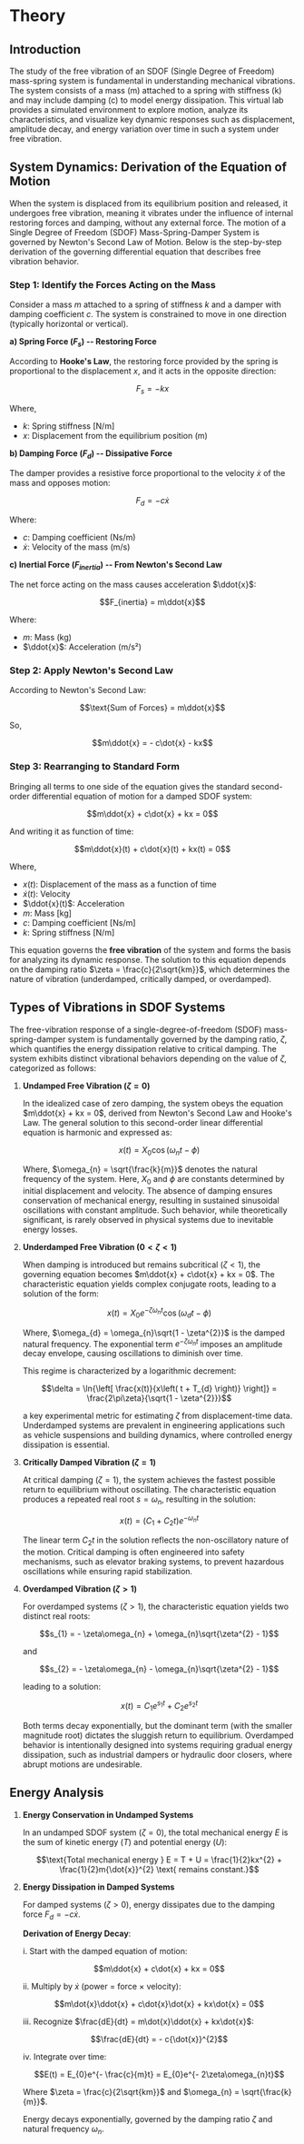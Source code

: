 # Theory

## Introduction

The study of the free vibration of an SDOF (Single Degree of Freedom) mass-spring system is fundamental in understanding mechanical vibrations. The system consists of a mass (m) attached to a spring with stiffness (k) and may include damping (c) to model energy dissipation. This virtual lab provides a simulated environment to explore motion, analyze its characteristics, and visualize key dynamic responses such as displacement, amplitude decay, and energy variation over time in such a system under free vibration.

## System Dynamics: Derivation of the Equation of Motion

When the system is displaced from its equilibrium position and released, it undergoes free vibration, meaning it vibrates under the influence of internal restoring forces and damping, without any external force. The motion of a Single Degree of Freedom (SDOF) Mass-Spring-Damper System is governed by Newton's Second Law of Motion. Below is the step-by-step derivation of the governing differential equation that describes free vibration behavior.

### Step 1: Identify the Forces Acting on the Mass

Consider a mass $m$ attached to a spring of stiffness $k$ and a damper with damping coefficient $c$. The system is constrained to move in one direction (typically horizontal or vertical).

**a) Spring Force ($F_s$) -- Restoring Force**

According to **Hooke's Law**, the restoring force provided by the spring is proportional to the displacement $x$, and it acts in the opposite direction:

$$F_{s} = - kx$$

Where,

- $k$: Spring stiffness [N/m]
- $x$: Displacement from the equilibrium position (m)

**b) Damping Force ($F_d$) -- Dissipative Force**

The damper provides a resistive force proportional to the velocity $\dot{x}$ of the mass and opposes motion:

$$F_{d} = - c\dot{x}$$

Where:

- $c$: Damping coefficient (Ns/m)
- $\dot{x}$: Velocity of the mass (m/s)

**c) Inertial Force ($F_{inertia}$) -- From Newton's Second Law**

The net force acting on the mass causes acceleration $\ddot{x}$:

$$F_{inertia} = m\ddot{x}$$

Where:

- $m$: Mass (kg)
- $\ddot{x}$: Acceleration (m/s²)

### Step 2: Apply Newton's Second Law

According to Newton's Second Law:

$$\text{Sum of Forces} = m\ddot{x}$$

So,

$$m\ddot{x} = - c\dot{x} - kx$$

### Step 3: Rearranging to Standard Form

Bringing all terms to one side of the equation gives the standard second-order differential equation of motion for a damped SDOF system:

$$m\ddot{x} + c\dot{x} + kx = 0$$

And writing it as function of time:

$$m\ddot{x}(t) + c\dot{x}(t) + kx(t) = 0$$

Where,

- $x(t)$: Displacement of the mass as a function of time
- $\dot{x}(t)$: Velocity
- $\ddot{x}(t)$: Acceleration
- $m$: Mass [kg]
- $c$: Damping coefficient [Ns/m]
- $k$: Spring stiffness [N/m]

This equation governs the **free vibration** of the system and forms the basis for analyzing its dynamic response. The solution to this equation depends on the damping ratio $\zeta = \frac{c}{2\sqrt{km}}$, which determines the nature of vibration (underdamped, critically damped, or overdamped).

## Types of Vibrations in SDOF Systems

The free-vibration response of a single-degree-of-freedom (SDOF) mass-spring-damper system is fundamentally governed by the damping ratio, $\zeta$, which quantifies the energy dissipation relative to critical damping. The system exhibits distinct vibrational behaviors depending on the value of $\zeta$, categorized as follows:

1. **Undamped Free Vibration ($\zeta=0$)**
   
   In the idealized case of zero damping, the system obeys the equation $m\ddot{x} + kx = 0$, derived from Newton's Second Law and Hooke's Law. The general solution to this second-order linear differential equation is harmonic and expressed as:

   $$x(t) = X_{0}\cos\left( \omega_{n}t - \phi \right)$$

   Where, $\omega_{n} = \sqrt{\frac{k}{m}}$ denotes the natural frequency of the system. Here, $X_{0}$ and $\phi$ are constants determined by initial displacement and velocity. The absence of damping ensures conservation of mechanical energy, resulting in sustained sinusoidal oscillations with constant amplitude. Such behavior, while theoretically significant, is rarely observed in physical systems due to inevitable energy losses.

2. **Underdamped Free Vibration ($0<\zeta<1$)**
   
   When damping is introduced but remains subcritical ($\zeta<1$), the governing equation becomes $m\ddot{x} + c\dot{x} + kx = 0$. The characteristic equation yields complex conjugate roots, leading to a solution of the form:

   $$x(t) = X_{0}e^{- \zeta\omega_{n}t}\cos\left( \omega_{d}t - \phi \right)$$

   Where, $\omega_{d} = \omega_{n}\sqrt{1 - \zeta^{2}}$ is the damped natural frequency. The exponential term $e^{- \zeta\omega_{n}t}$ imposes an amplitude decay envelope, causing oscillations to diminish over time.

   This regime is characterized by a logarithmic decrement:

   $$\delta = \ln{\left[ \frac{x(t)}{x\left( t + T_{d} \right)} \right]} = \frac{2\pi\zeta}{\sqrt{1 - \zeta^{2}}}$$

   a key experimental metric for estimating $\zeta$ from displacement-time data. Underdamped systems are prevalent in engineering applications such as vehicle suspensions and building dynamics, where controlled energy dissipation is essential.

3. **Critically Damped Vibration ($\zeta=1$)**
   
   At critical damping ($\zeta=1$), the system achieves the fastest possible return to equilibrium without oscillating. The characteristic equation produces a repeated real root $s = \omega_{n}$, resulting in the solution:

   $$x(t) = \left( C_{1} + C_{2}t \right)e^{- \omega_{n}t}$$

   The linear term $C_{2}t$ in the solution reflects the non-oscillatory nature of the motion. Critical damping is often engineered into safety mechanisms, such as elevator braking systems, to prevent hazardous oscillations while ensuring rapid stabilization.

4. **Overdamped Vibration ($\zeta>1$)**
   
   For overdamped systems ($\zeta>1$), the characteristic equation yields two distinct real roots:

   $$s_{1} = - \zeta\omega_{n} + \omega_{n}\sqrt{\zeta^{2} - 1}$$

   and

   $$s_{2} = - \zeta\omega_{n} - \omega_{n}\sqrt{\zeta^{2} - 1}$$

   leading to a solution:

   $$x(t) = C_{1}e^{s_{1}t} + C_{2}e^{s_{2}t}$$

   Both terms decay exponentially, but the dominant term (with the smaller magnitude root) dictates the sluggish return to equilibrium. Overdamped behavior is intentionally designed into systems requiring gradual energy dissipation, such as industrial dampers or hydraulic door closers, where abrupt motions are undesirable.

## Energy Analysis

1. **Energy Conservation in Undamped Systems**

   In an undamped SDOF system ($\zeta=0$), the total mechanical energy $E$ is the sum of kinetic energy ($T$) and potential energy ($U$):

   $$\text{Total mechanical energy } E = T + U = \frac{1}{2}kx^{2} + \frac{1}{2}m{\dot{x}}^{2} \text{ remains constant.}$$

2. **Energy Dissipation in Damped Systems**

   For damped systems ($\zeta>0$), energy dissipates due to the damping force $F_{d} = - c\dot{x}$.

   **Derivation of Energy Decay**:

   i. Start with the damped equation of motion:

   $$m\ddot{x} + c\dot{x} + kx = 0$$

   ii. Multiply by $\dot{x}$ (power = force × velocity):

   $$m\dot{x}\ddot{x} + c\dot{x}\dot{x} + kx\dot{x} = 0$$

   iii. Recognize $\frac{dE}{dt} = m\dot{x}\ddot{x} + kx\dot{x}$:

   $$\frac{dE}{dt} = - c{\dot{x}}^{2}$$

   iv. Integrate over time:

   $$E(t) = E_{0}e^{- \frac{c}{m}t} = E_{0}e^{- 2\zeta\omega_{n}t}$$

   Where $\zeta = \frac{c}{2\sqrt{km}}$ and $\omega_{n} = \sqrt{\frac{k}{m}}$.

   Energy decays exponentially, governed by the damping ratio $\zeta$ and natural frequency $\omega_{n}$.

